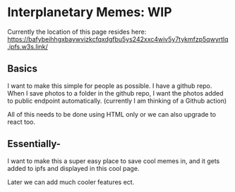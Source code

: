 # Interplanetary Memes: WIP

Currently the location of this page resides here: https://bafybeihhgxbaywvizkcfqxdgfbu5ys242xxc4wiv5y7tykmfzp5qwyrtlq.ipfs.w3s.link/

## Basics

I want to make this simple for people as possible. 
I have a github repo. When I save photos to a folder in the github repo, I want the photos added to public endpoint automatically. (currently I am thinking of a Github action) 

All of this needs to be done using HTML only or we can also upgrade to react too. 

## Essentially- 
I want to make this a super easy place to save cool memes in, and it gets added to ipfs and displayed in this cool page. 

Later we can add much cooler features ect. 